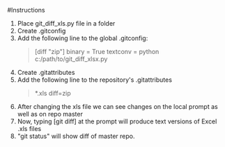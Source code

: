 #Instructions

1. Place git_diff_xls.py file in a folder
2. Create .gitconfig
3. Add the following line to the global .gitconfig:
	> [diff "zip"]
	> binary = True
	> textconv = python c:/path/to/git_diff_xlsx.py
4. Create .gitattributes
5. Add the following line to the repository's .gitattributes
   	> *.xls diff=zip
6. After changing the xls file we can see changes on the local prompt as well as on repo master
7. Now, typing [git diff] at the prompt will produce text versions of Excel .xls files
8. "git status" will show diff of master repo.
